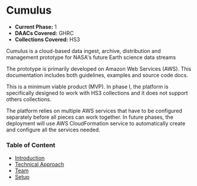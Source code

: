 # Cumulus

- **Current Phase:** 1
- **DAACs Covered:** GHRC
- **Collections Covered:** HS3

Cumulus is a cloud-based data ingest, archive, distribution and management prototype for NASA's future Earth science data streams

The prototype is primarily developed on Amazon Web Services (AWS). This documentation includes both guidelines, examples and source code docs.

This is a minimum viable product (MVP). In phase I, the platform is specifically designed to work with HS3 collections and it does not support others collections.

The platform relies on multiple AWS services that have to be configured separately before all pieces can work together. In future phases, the deployment will use AWS CloudFormation service to automatically create and configure all the services needed.

### Table of Content

- [Introduction](intro)
- [Technical Approach](ta.md)
- [Team](team)
- [Setup](setup)

